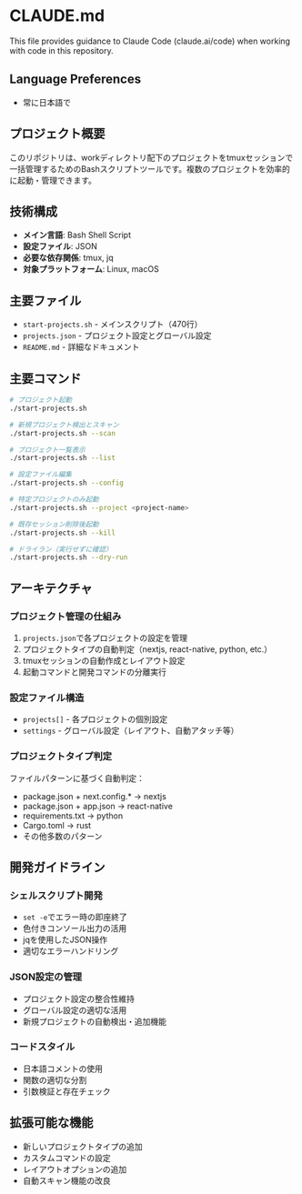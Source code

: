 # CLAUDE.md

This file provides guidance to Claude Code (claude.ai/code) when working with code in this repository.

## Language Preferences
- 常に日本語で

## プロジェクト概要

このリポジトリは、workディレクトリ配下のプロジェクトをtmuxセッションで一括管理するためのBashスクリプトツールです。複数のプロジェクトを効率的に起動・管理できます。

## 技術構成

- **メイン言語**: Bash Shell Script
- **設定ファイル**: JSON
- **必要な依存関係**: tmux, jq
- **対象プラットフォーム**: Linux, macOS

## 主要ファイル

- `start-projects.sh` - メインスクリプト（470行）
- `projects.json` - プロジェクト設定とグローバル設定
- `README.md` - 詳細なドキュメント

## 主要コマンド

```bash
# プロジェクト起動
./start-projects.sh

# 新規プロジェクト検出とスキャン
./start-projects.sh --scan

# プロジェクト一覧表示
./start-projects.sh --list

# 設定ファイル編集
./start-projects.sh --config

# 特定プロジェクトのみ起動
./start-projects.sh --project <project-name>

# 既存セッション削除後起動
./start-projects.sh --kill

# ドライラン（実行せずに確認）
./start-projects.sh --dry-run
```

## アーキテクチャ

### プロジェクト管理の仕組み
1. `projects.json`で各プロジェクトの設定を管理
2. プロジェクトタイプの自動判定（nextjs, react-native, python, etc.）
3. tmuxセッションの自動作成とレイアウト設定
4. 起動コマンドと開発コマンドの分離実行

### 設定ファイル構造
- `projects[]` - 各プロジェクトの個別設定
- `settings` - グローバル設定（レイアウト、自動アタッチ等）

### プロジェクトタイプ判定
ファイルパターンに基づく自動判定：
- package.json + next.config.* → nextjs
- package.json + app.json → react-native
- requirements.txt → python
- Cargo.toml → rust
- その他多数のパターン

## 開発ガイドライン

### シェルスクリプト開発
- `set -e`でエラー時の即座終了
- 色付きコンソール出力の活用
- jqを使用したJSON操作
- 適切なエラーハンドリング

### JSON設定の管理
- プロジェクト設定の整合性維持
- グローバル設定の適切な活用
- 新規プロジェクトの自動検出・追加機能

### コードスタイル
- 日本語コメントの使用
- 関数の適切な分割
- 引数検証と存在チェック

## 拡張可能な機能

- 新しいプロジェクトタイプの追加
- カスタムコマンドの設定
- レイアウトオプションの追加
- 自動スキャン機能の改良